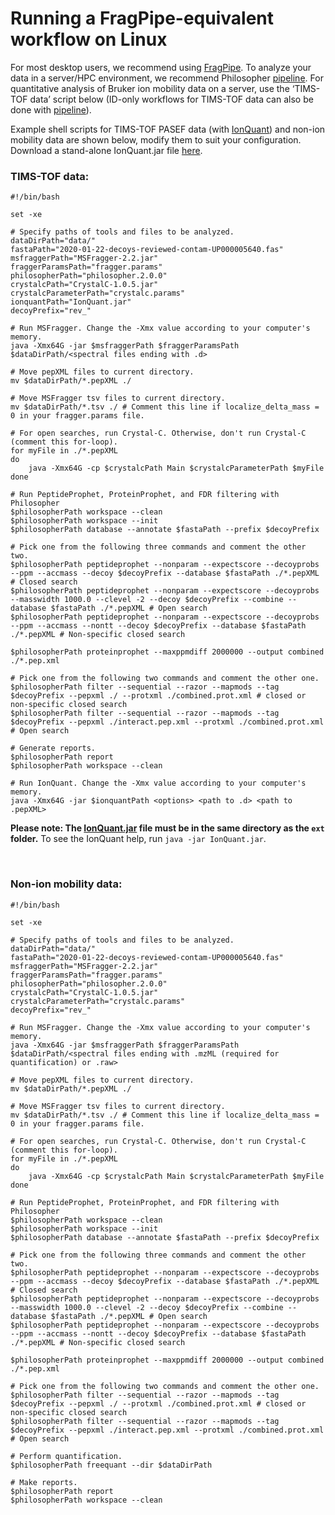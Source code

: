 # Running a FragPipe-equivalent workflow on Linux

For most desktop users, we recommend using [FragPipe](http://fragpipe.nesvilab.org/). To analyze your data in a server/HPC environment, we recommend Philosopher [pipeline](https://github.com/Nesvilab/philosopher/wiki/Pipeline). For quantitative analysis of Bruker ion mobility data on a server, use the ‘TIMS-TOF data’ script below (ID-only workflows for TIMS-TOF data can also be done with [pipeline](https://github.com/Nesvilab/philosopher/wiki/Pipeline)).

Example shell scripts for TIMS-TOF PASEF data (with [IonQuant](https://github.com/Nesvilab/IonQuant)) and non-ion mobility data are shown below, modify them to suit your configuration. Download a stand-alone IonQuant.jar file [here](https://github.com/Nesvilab/IonQuant/releases/latest). 
<br>

### TIMS-TOF data:

```shell
#!/bin/bash

set -xe

# Specify paths of tools and files to be analyzed.
dataDirPath="data/"
fastaPath="2020-01-22-decoys-reviewed-contam-UP000005640.fas"
msfraggerPath="MSFragger-2.2.jar"
fraggerParamsPath="fragger.params"
philosopherPath="philosopher.2.0.0"
crystalcPath="CrystalC-1.0.5.jar"
crystalcParameterPath="crystalc.params"
ionquantPath="IonQuant.jar"
decoyPrefix="rev_"

# Run MSFragger. Change the -Xmx value according to your computer's memory.
java -Xmx64G -jar $msfraggerPath $fraggerParamsPath $dataDirPath/<spectral files ending with .d>

# Move pepXML files to current directory.
mv $dataDirPath/*.pepXML ./

# Move MSFragger tsv files to current directory.
mv $dataDirPath/*.tsv ./ # Comment this line if localize_delta_mass = 0 in your fragger.params file.

# For open searches, run Crystal-C. Otherwise, don't run Crystal-C (comment this for-loop).
for myFile in ./*.pepXML
do
	java -Xmx64G -cp $crystalcPath Main $crystalcParameterPath $myFile
done

# Run PeptideProphet, ProteinProphet, and FDR filtering with Philosopher
$philosopherPath workspace --clean
$philosopherPath workspace --init
$philosopherPath database --annotate $fastaPath --prefix $decoyPrefix

# Pick one from the following three commands and comment the other two.
$philosopherPath peptideprophet --nonparam --expectscore --decoyprobs --ppm --accmass --decoy $decoyPrefix --database $fastaPath ./*.pepXML # Closed search
$philosopherPath peptideprophet --nonparam --expectscore --decoyprobs --masswidth 1000.0 --clevel -2 --decoy $decoyPrefix --combine --database $fastaPath ./*.pepXML # Open search
$philosopherPath peptideprophet --nonparam --expectscore --decoyprobs --ppm --accmass --nontt --decoy $decoyPrefix --database $fastaPath ./*.pepXML # Non-specific closed search

$philosopherPath proteinprophet --maxppmdiff 2000000 --output combined ./*.pep.xml

# Pick one from the following two commands and comment the other one.
$philosopherPath filter --sequential --razor --mapmods --tag $decoyPrefix --pepxml ./ --protxml ./combined.prot.xml # closed or non-specific closed search
$philosopherPath filter --sequential --razor --mapmods --tag $decoyPrefix --pepxml ./interact.pep.xml --protxml ./combined.prot.xml # Open search

# Generate reports.
$philosopherPath report
$philosopherPath workspace --clean

# Run IonQuant. Change the -Xmx value according to your computer's memory.
java -Xmx64G -jar $ionquantPath <options> <path to .d> <path to .pepXML>
```
**Please note: The [IonQuant.jar](https://github.com/Nesvilab/IonQuant/releases/latest) file must be in the same directory as the `ext` folder.** To see the IonQuant help, run `java -jar IonQuant.jar`.

<br>


### Non-ion mobility data:

```shell
#!/bin/bash

set -xe

# Specify paths of tools and files to be analyzed.
dataDirPath="data/"
fastaPath="2020-01-22-decoys-reviewed-contam-UP000005640.fas"
msfraggerPath="MSFragger-2.2.jar"
fraggerParamsPath="fragger.params"
philosopherPath="philosopher.2.0.0"
crystalcPath="CrystalC-1.0.5.jar"
crystalcParameterPath="crystalc.params"
decoyPrefix="rev_"

# Run MSFragger. Change the -Xmx value according to your computer's memory.
java -Xmx64G -jar $msfraggerPath $fraggerParamsPath $dataDirPath/<spectral files ending with .mzML (required for quantification) or .raw>

# Move pepXML files to current directory.
mv $dataDirPath/*.pepXML ./

# Move MSFragger tsv files to current directory.
mv $dataDirPath/*.tsv ./ # Comment this line if localize_delta_mass = 0 in your fragger.params file.

# For open searches, run Crystal-C. Otherwise, don't run Crystal-C (comment this for-loop).
for myFile in ./*.pepXML
do
	java -Xmx64G -cp $crystalcPath Main $crystalcParameterPath $myFile
done

# Run PeptideProphet, ProteinProphet, and FDR filtering with Philosopher
$philosopherPath workspace --clean
$philosopherPath workspace --init
$philosopherPath database --annotate $fastaPath --prefix $decoyPrefix

# Pick one from the following three commands and comment the other two.
$philosopherPath peptideprophet --nonparam --expectscore --decoyprobs --ppm --accmass --decoy $decoyPrefix --database $fastaPath ./*.pepXML # Closed search
$philosopherPath peptideprophet --nonparam --expectscore --decoyprobs --masswidth 1000.0 --clevel -2 --decoy $decoyPrefix --combine --database $fastaPath ./*.pepXML # Open search
$philosopherPath peptideprophet --nonparam --expectscore --decoyprobs --ppm --accmass --nontt --decoy $decoyPrefix --database $fastaPath ./*.pepXML # Non-specific closed search

$philosopherPath proteinprophet --maxppmdiff 2000000 --output combined ./*.pep.xml

# Pick one from the following two commands and comment the other one.
$philosopherPath filter --sequential --razor --mapmods --tag $decoyPrefix --pepxml ./ --protxml ./combined.prot.xml # closed or non-specific closed search
$philosopherPath filter --sequential --razor --mapmods --tag $decoyPrefix --pepxml ./interact.pep.xml --protxml ./combined.prot.xml # Open search

# Perform quantification.
$philosopherPath freequant --dir $dataDirPath

# Make reports.
$philosopherPath report
$philosopherPath workspace --clean

```
